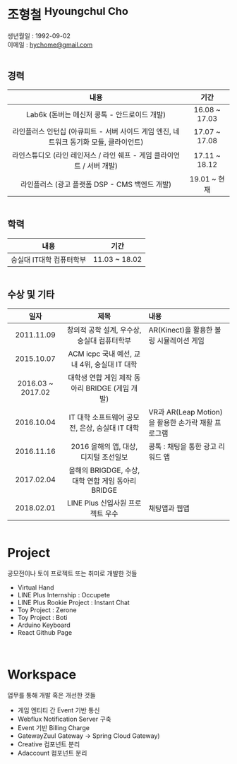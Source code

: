 # 조형철 <sup>Hyoungchul Cho</sup>

생년월일 : 1992-09-02  
이메일 : hychome@gmail.com

<hr style="visibility:hidden;" />

## 경력

| 내용 | 기간 |
| :-: | :-: |
| Lab6k (돈버는 메신저 콩톡 - 안드로이드 개발) | 16.08 ~ 17.03 |
| 라인플러스 인턴십 (아큐피트 - 서버 사이드 게임 엔진, 네트워크 동기화 모듈, 클라이언트) | 17.07 ~ 17.08 |
| 라인스튜디오 (라인 레인저스 / 라인 쉐프 - 게임 클라이언트 / 서버 개발) | 17.11 ~ 18.12 |
| 라인플러스 (광고 플랫폼 DSP - CMS 백엔드 개발) | 19.01 ~ 현재 |

<hr style="visibility:hidden;" />

## 학력

|           내용           |     기간      |
| :----------------------: | :-----------: |
| 숭실대 IT대학 컴퓨터학부 | 11.03 ~ 18.02 |

<hr style="visibility:hidden;" />

## 수상 및 기타

| 일자 | 제목 | 내용 |
| :-: | :-: | :-- |
| 2011.11.09 | 창의적 공학 설계, 우수상, 숭실대 컴퓨터학부 | AR(Kinect)을 활용한 볼링 시뮬레이션 게임 |
| 2015.10.07 | ACM icpc 국내 예선, 교내 4위, 숭실대 IT 대학 |  |
| 2016.03 ~ 2017.02 | 대학생 연합 게임 제작 동아리 BRIDGE (게임 개발) |  |
| 2016.10.04 | IT 대학 소프트웨어 공모전, 은상, 숭실대 IT 대학 | VR과 AR(Leap Motion)을 활용한 손가락 재활 프로그램 |
| 2016.11.16 | 2016 올해의 앱, 대상, 디지털 조선일보 | 콩톡 : 채팅을 통한 광고 리워드 앱 |
| 2017.02.04 | 올해의 BRIGDGE, 수상, 대학 연합 게임 동아리 BRIDGE |  |
| 2018.02.01 | LINE Plus 신입사원 프로젝트 우수 | 채팅앱과 웹앱 |

<hr style="visibility:hidden;" />

# Project

공모전이나 토이 프로젝트 또는 취미로 개발한 것들

- Virtual Hand
- LINE Plus Internship : Occupete
- LINE Plus Rookie Project : Instant Chat
- Toy Project : Zerone
- Toy Project : Boti
- Arduino Keyboard
- React Github Page

<br>

# Workspace

업무를 통해 개발 혹은 개선한 것들

- 게임 엔티티 간 Event 기반 통신
- Webflux Notification Server 구축
- Event 기반 Billing Charge
- GatewayZuul Gateway -> Spring Cloud Gateway)
- Creative 컴포넌트 분리
- Adaccount 컴포넌트 분리
